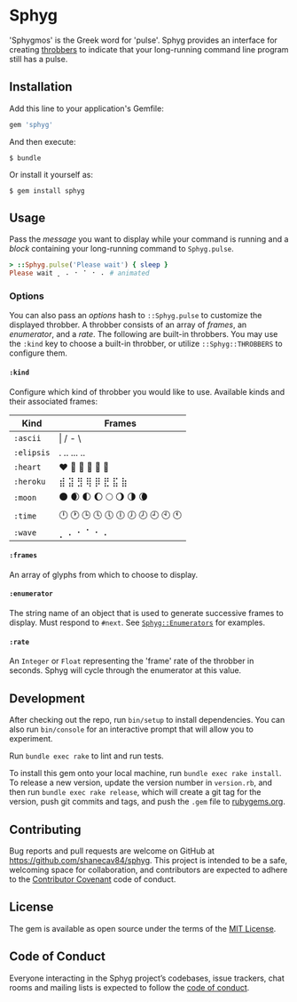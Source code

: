 # Sphyg

'Sphygmos' is the Greek word for 'pulse'. Sphyg provides an interface for
creating [throbbers](https://en.wikipedia.org/wiki/Throbber) to indicate that
your long-running command line program still has a pulse.

## Installation

Add this line to your application's Gemfile:

```ruby
gem 'sphyg'
```

And then execute:

    $ bundle

Or install it yourself as:

    $ gem install sphyg

## Usage

Pass the _message_ you want to display while your command is running
and a _block_ containing your long-running command to `Sphyg.pulse`.

```ruby
> ::Sphyg.pulse('Please wait') { sleep }
Please wait ⡀ ⠄ ⠂ ⠁ ⠂ ⠄ # animated 
```

### Options

You can also pass an _options_ hash to `::Sphyg.pulse` to customize the displayed
throbber. A throbber consists of an array of _frames_, an _enumerator_, and a
_rate_. The following are built-in throbbers. You may use the `:kind` key to 
choose a built-in throbber, or utilize `::Sphyg::THROBBERS` to configure them.

#### `:kind`

Configure which kind of throbber you would like to use. Available kinds and their associated frames:

| Kind | Frames |
| ---- | ------ |
| `:ascii` | \| / - \ |
| `:elipsis` | . .. ... .. |
| `:heart` | ❤ 🧡 💛 💚 💙 💜 |
| `:heroku` | ⣾ ⣽ ⣻ ⢿ ⡿ ⣟ ⣯ ⣷ |
| `:moon` | 🌑 🌒 🌓 🌔 🌕 🌖 🌗 🌘 |
| `:time` | 🕛 🕐 🕒 🕓 🕔 🕕 🕖 🕗 🕘 🕙 🕚 |
| `:wave` | ⡀ ⠄ ⠂ ⠁ ⠂ ⠄ |

#### `:frames`

An array of glyphs from which to choose to display.

#### `:enumerator`

The string name of an object that is used to generate successive frames
to display. Must respond to `#next`. See [`Sphyg::Enumerators`](lib/sphyg/enumerators)
for examples.

#### `:rate`

An `Integer` or `Float` representing the 'frame' rate of the throbber in 
seconds. Sphyg will cycle through the enumerator at this value.

## Development

After checking out the repo, run `bin/setup` to install dependencies. You can also run `bin/console` for an interactive prompt that will allow you to experiment.

Run `bundle exec rake` to lint and run tests.

To install this gem onto your local machine, run `bundle exec rake install`. To release a new version, update the version number in `version.rb`, and then run `bundle exec rake release`, which will create a git tag for the version, push git commits and tags, and push the `.gem` file to [rubygems.org](https://rubygems.org).

## Contributing

Bug reports and pull requests are welcome on GitHub at https://github.com/shanecav84/sphyg. This project is intended to be a safe, welcoming space for collaboration, and contributors are expected to adhere to the [Contributor Covenant](http://contributor-covenant.org) code of conduct.

## License

The gem is available as open source under the terms of the [MIT License](https://opensource.org/licenses/MIT).

## Code of Conduct

Everyone interacting in the Sphyg project’s codebases, issue trackers, chat rooms and mailing lists is expected to follow the [code of conduct](https://github.com/shanecav84/sphyg/blob/master/CODE_OF_CONDUCT.md).
